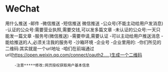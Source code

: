 # WeChat

用什么推送
		-邮件
		-微信推送
		-短信推送
	微信推送
		-公众号(不能主动给用户发消息)
			-认证的公众号:需要营业执照,需要交钱,可以发多篇文章
			-未认证的公众号:一天只能发一篇文章
		-服务号(微信推送)
			-需要申请,需要认证
			-可以主动给用户推送消息
			-能给推送的人,必须关注我的服务号
			-沙箱环境
		-企业号
			-企业里用的:
		-你们所见的二维码:其实就是一个url地址
		-咱们在前端通过url(https://open.weixin.qq.com/connect/oauth2.....)生成一个二维码
		
		-注意*****修改:网页授权获取用户基本信息
